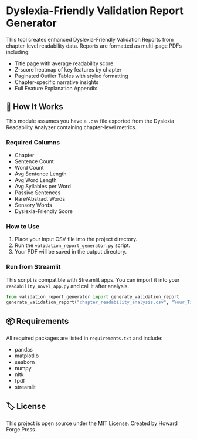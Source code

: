 
# Dyslexia-Friendly Validation Report Generator

This tool creates enhanced Dyslexia-Friendly Validation Reports from chapter-level readability data. Reports are formatted as multi-page PDFs including:

- Title page with average readability score
- Z-score heatmap of key features by chapter
- Paginated Outlier Tables with styled formatting
- Chapter-specific narrative insights
- Full Feature Explanation Appendix

## 🔧 How It Works

This module assumes you have a `.csv` file exported from the Dyslexia Readability Analyzer containing chapter-level metrics.

### Required Columns
- Chapter
- Sentence Count
- Word Count
- Avg Sentence Length
- Avg Word Length
- Avg Syllables per Word
- Passive Sentences
- Rare/Abstract Words
- Sensory Words
- Dyslexia-Friendly Score

### How to Use

1. Place your input CSV file into the project directory.
2. Run the `validation_report_generator.py` script.
3. Your PDF will be saved in the output directory.

### Run from Streamlit
This script is compatible with Streamlit apps. You can import it into your `readability_novel_app.py` and call it after analysis.

```python
from validation_report_generator import generate_validation_report
generate_validation_report("chapter_readability_analysis.csv", "Your_Title_Here")
```

## 📦 Requirements

All required packages are listed in `requirements.txt` and include:
- pandas
- matplotlib
- seaborn
- numpy
- nltk
- fpdf
- streamlit

## 🏷️ License
This project is open source under the MIT License. Created by Howard Forge Press.
